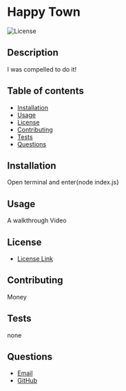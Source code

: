# Happy Town
![License](https://img.shields.io/badge/License-MIT-yellow.svg)   
## Description
  I was compelled to do it!







## Table of contents
  * [Installation](#installation)
  * [Usage](#usage)
  * [License](#license)
  * [Contributing](#contributing)
  * [Tests](#tests)
  * [Questions](#questions)
    
## Installation
  Open terminal and enter{node index.js}
    
## Usage
  A walkthrough Video
    
    
## License
* [License Link](https://opensource.org/license/mit/)
     
## Contributing
  Money
    
    
## Tests
  none
    
    
## Questions
   * [Email](mailto:brentjustinhouston@gmail.com)
   * [GitHub](https://github.com/brenthouston)